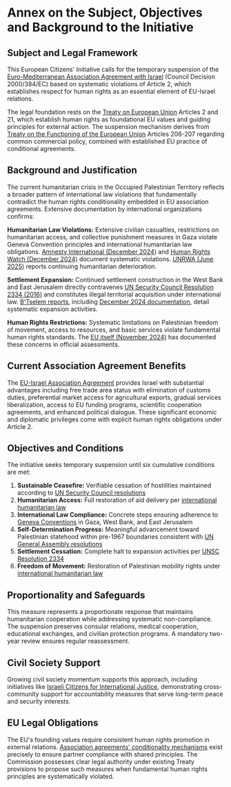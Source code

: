 # Annex on the Subject, Objectives and Background to the Initiative

## Subject and Legal Framework

This European Citizens' Initiative calls for the temporary suspension of the [Euro-Mediterranean Association Agreement with Israel](https://eeas.europa.eu/archives/delegations/israel/documents/eu_israel/asso_agree_en.pdf) (Council Decision 2000/384/EC) based on systematic violations of Article 2, which establishes respect for human rights as an essential element of EU-Israel relations.

The legal foundation rests on the [Treaty on European Union](https://eur-lex.europa.eu/legal-content/EN/TXT/?uri=celex%3A12012M%2FTXT) Articles 2 and 21, which establish human rights as foundational EU values and guiding principles for external action. The suspension mechanism derives from [Treaty on the Functioning of the European Union](https://eur-lex.europa.eu/legal-content/EN/TXT/?uri=celex%3A12012E%2FTXT) Articles 206-207 regarding common commercial policy, combined with established EU practice of conditional agreements.

## Background and Justification

The current humanitarian crisis in the Occupied Palestinian Territory reflects a broader pattern of international law violations that fundamentally contradict the human rights conditionality embedded in EU association agreements. Extensive documentation by international organizations confirms:

**Humanitarian Law Violations:** Extensive civilian casualties, restrictions on humanitarian access, and collective punishment measures in Gaza violate Geneva Convention principles and international humanitarian law obligations. [Amnesty International (December 2024)](https://www.amnesty.org/en/documents/mde15/8668/2024/en/) and [Human Rights Watch (December 2024)](https://www.hrw.org/report/2024/12/19/extermination-and-acts-genocide/israel-deliberately-depriving-palestinians-gaza) document systematic violations. [UNRWA (June 2025)](https://www.unrwa.org/sites/default/files/content/resources/unrwa_gaza_sitrep_175_11_june_2025_eng.pdf) reports continuing humanitarian deterioration.

**Settlement Expansion:** Continued settlement construction in the West Bank and East Jerusalem directly contravenes [UN Security Council Resolution 2334 (2016)](https://documents-dds-ny.un.org/doc/UNDOC/GEN/N16/463/27/PDF/N1646327.pdf) and constitutes illegal territorial acquisition under international law. [B'Tselem reports](https://www.btselem.org/publications), including [December 2024 documentation](https://www.btselem.org/publications/202412_unleashed), detail systematic expansion activities.

**Human Rights Restrictions:** Systematic limitations on Palestinian freedom of movement, access to resources, and basic services violate fundamental human rights standards. The [EU itself (November 2024)](https://static.blast-info.fr/attachments/stories/2025/LIdPURgnRrO9kPwKvLLJ2Q/attachment-Y2Rw_SL6RtWLaARzGNI87g.pdf) has documented these concerns in official assessments.

## Current Association Agreement Benefits

The [EU-Israel Association Agreement](https://eeas.europa.eu/archives/delegations/israel/documents/eu_israel/asso_agree_en.pdf) provides Israel with substantial advantages including free trade area status with elimination of customs duties, preferential market access for agricultural exports, gradual services liberalization, access to EU funding programs, scientific cooperation agreements, and enhanced political dialogue. These significant economic and diplomatic privileges come with explicit human rights obligations under Article 2.

## Objectives and Conditions

The initiative seeks temporary suspension until six cumulative conditions are met:

1. **Sustainable Ceasefire:** Verifiable cessation of hostilities maintained according to [UN Security Council resolutions](https://www.un.org/securitycouncil/content/resolutions-0)
2. **Humanitarian Access:** Full restoration of aid delivery per [international humanitarian law](https://www.icrc.org/en/war-and-law/treaties-customary-law/geneva-conventions)
3. **International Law Compliance:** Concrete steps ensuring adherence to [Geneva Conventions](https://www.icrc.org/en/war-and-law/treaties-customary-law/geneva-conventions) in Gaza, West Bank, and East Jerusalem
4. **Self-Determination Progress:** Meaningful advancement toward Palestinian statehood within pre-1967 boundaries consistent with [UN General Assembly resolutions](https://www.un.org/unispal/documents/resolutions/)
5. **Settlement Cessation:** Complete halt to expansion activities per [UNSC Resolution 2334](https://documents-dds-ny.un.org/doc/UNDOC/GEN/N16/463/27/PDF/N1646327.pdf)
6. **Freedom of Movement:** Restoration of Palestinian mobility rights under [international humanitarian law](https://www.icrc.org/en/war-and-law/treaties-customary-law/geneva-conventions)

## Proportionality and Safeguards

This measure represents a proportionate response that maintains humanitarian cooperation while addressing systematic non-compliance. The suspension preserves consular relations, medical cooperation, educational exchanges, and civilian protection programs. A mandatory two-year review ensures regular reassessment.

## Civil Society Support

Growing civil society momentum supports this approach, including initiatives like [Israeli Citizens for International Justice](https://israelicitizensforin.live-website.com/english/), demonstrating cross-community support for accountability measures that serve long-term peace and security interests.

## EU Legal Obligations

The EU's founding values require consistent human rights promotion in external relations. [Association agreements' conditionality mechanisms](https://eur-lex.europa.eu/legal-content/EN/TXT/?uri=CELEX%3A52001DC0252) exist precisely to ensure partner compliance with shared principles. The Commission possesses clear legal authority under existing Treaty provisions to propose such measures when fundamental human rights principles are systematically violated.